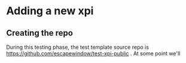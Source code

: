 # Adding a new xpi

## Creating the repo

During this testing phase, the test template source repo is https://github.com/escapewindow/test-xpi-public . At some point we'll 


